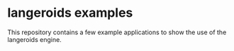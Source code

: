 langeroids examples
===================

This repository contains a few example applications to show the use of the langeroids engine.